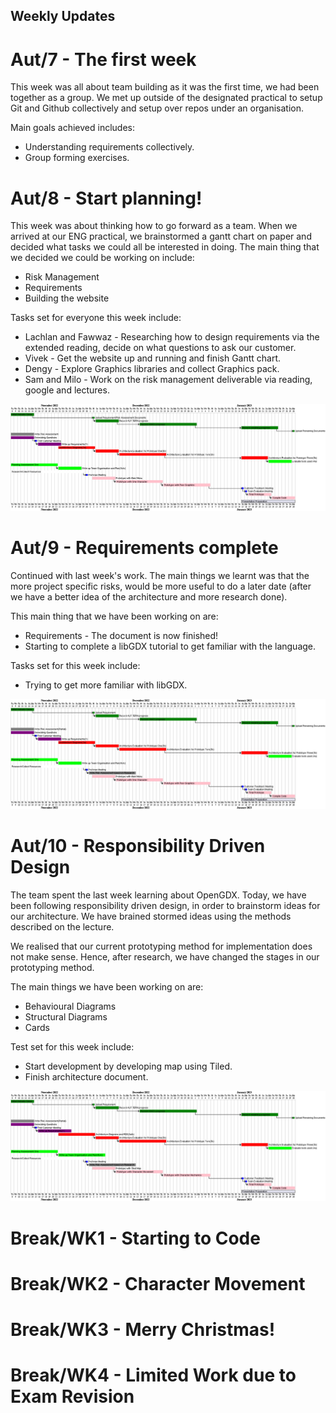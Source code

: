 ## Weekly Updates

# Aut/7 - The first week

This week was all about team building as it was the first time, 
we had been together as a group. We met up outside of the designated 
practical to setup Git and Github collectively and setup over repos 
under an organisation.

Main goals achieved includes:

* Understanding requirements collectively.
* Group forming exercises.

# Aut/8 - Start planning!

This week was about thinking how to go forward as a team. 
When we arrived at our ENG practical, we brainstormed a gantt chart
on paper and decided what tasks we could all be interested in
doing. The main thing that we decided we could be working on include:

* Risk Management
* Requirements
* Building the website

Tasks set for everyone this week include:

* Lachlan and Fawwaz - Researching how to design requirements
via the extended reading, decide on what questions to ask our
customer.
* Vivek - Get the website up and running and finish Gantt chart.
* Dengy - Explore Graphics libraries and collect Graphics pack.
* Sam and Milo - Work on the risk management deliverable via
reading, google and lectures.

![Picture of the initial gantt chart](initial_gantt.png)

# Aut/9 - Requirements complete

Continued with last week's work. The main things we learnt was
that the more project specific risks, would be more useful to
do a later date (after we have a better idea of the architecture
and more research done).

This main thing that we have been working on are:

* Requirements - The document is now finished!
* Starting to complete a libGDX tutorial to get familiar
with the language.

Tasks set for this week include:

* Trying to get more familiar with libGDX.

![Picture of the aut/9 gantt chart](aut9.png)

# Aut/10 - Responsibility Driven Design

The team spent the last week learning about OpenGDX. Today, we have 
been following responsibility driven design, in order to brainstorm 
ideas for our architecture. We have brained stormed ideas
using the methods described on the lecture.

We realised that our current prototyping method for implementation does
not make sense. Hence, after research, we have changed the stages in 
our prototyping method.

The main things we have been working on are:

* Behavioural Diagrams
* Structural Diagrams
* Cards

Test set for this week include:

* Start development by developing map using Tiled.
* Finish architecture document.

![Picture of the aut/10 gantt chart](aut10.png)

# Break/WK1 - Starting to Code

# Break/WK2 - Character Movement

# Break/WK3 - Merry Christmas!

# Break/WK4 - Limited Work due to Exam Revision
